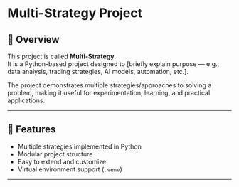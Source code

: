 # Multi-Strategy Project

## 📌 Overview
This project is called **Multi-Strategy**.  
It is a Python-based project designed to [briefly explain purpose — e.g., data analysis, trading strategies, AI models, automation, etc.].

The project demonstrates multiple strategies/approaches to solving a problem, making it useful for experimentation, learning, and practical applications.

---

## 🚀 Features
- Multiple strategies implemented in Python
- Modular project structure
- Easy to extend and customize
- Virtual environment support (`.venv`)

---


